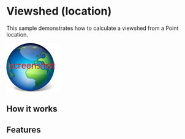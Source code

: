 # Viewshed (location)

This sample demonstrates how to calculate a viewshed from a Point location.

![](screenshot.png)

## How it works

## Features


